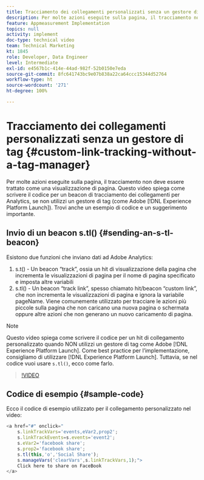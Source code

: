 ```yaml
---
title: Tracciamento dei collegamenti personalizzati senza un gestore di tag
description: Per molte azioni eseguite sulla pagina, il tracciamento non deve essere trattato come una visualizzazione di pagina. Questo video spiega come scrivere il codice per un beacon di tracciamento dei collegamenti per Analytics, se non utilizzi un gestore di tag (come Experience Platform Launch). Trovi anche un esempio di codice e un suggerimento importante.
feature: Appmeasurement Implementation
topics: null
activity: implement
doc-type: technical video
team: Technical Marketing
kt: 1845
role: Developer, Data Engineer
level: Intermediate
exl-id: e4567b1c-414e-44ad-982f-52b0150e7eda
source-git-commit: 8fc641743bc9e07b838a22ca64ccc15344d52764
workflow-type: ht
source-wordcount: '271'
ht-degree: 100%

---
```


# Tracciamento dei collegamenti personalizzati senza un gestore di tag {#custom-link-tracking-without-a-tag-manager}

Per molte azioni eseguite sulla pagina, il tracciamento non deve essere trattato come una visualizzazione di pagina. Questo video spiega come scrivere il codice per un beacon di tracciamento dei collegamenti per Analytics, se non utilizzi un gestore di tag (come Adobe [!DNL Experience Platform Launch]). Trovi anche un esempio di codice e un suggerimento importante.

## Invio di un beacon s.tl() {#sending-an-s-tl-beacon}

Esistono due funzioni che inviano dati ad Adobe Analytics:

1. s.t() - Un beacon “track”, ossia un hit di visualizzazione della pagina che incrementa le visualizzazioni di pagina per il nome di pagina specificato e imposta altre variabili
1. s.tl() - Un beacon “track link”, spesso chiamato hit/beacon “custom link”, che non incrementa le visualizzazioni di pagina e ignora la variabile pageName. Viene comunemente utilizzato per tracciare le azioni più piccole sulla pagina che non caricano una nuova pagina o schermata oppure altre azioni che non generano un nuovo caricamento di pagina.

>[!NOTE]
>
>Questo video spiega come scrivere il codice per un hit di collegamento personalizzato quando NON utilizzi un gestore di tag come Adobe [!DNL Experience Platform Launch]. Come best practice per l’implementazione, consigliamo di utilizzare [!DNL Experience Platform Launch]. Tuttavia, se nel codice vuoi usare `s.tl()`, ecco come farlo.

>[!VIDEO](https://video.tv.adobe.com/v/25832/?quality=12&learn=on)

## Codice di esempio {#sample-code}

Ecco il codice di esempio utilizzato per il collegamento personalizzato nel video:

```JavaScript
<a href="#" onclick="
    s.linkTrackVars='events,eVar2,prop2';
    s.linkTrackEvents=s.events='event2';
    s.eVar2='facebook share';
    s.prop2='facebook share';
    s.tl(this,'o','Social Share');
    s.manageVars('clearVars',s.linkTrackVars,1);">
    Click here to share on FaceBook
</a>
```

